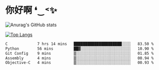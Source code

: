 # 你好啊 ❛‿˂✨

![Anurag's GitHub stats](https://github-readme-stats.vercel.app/api?username=ZombieFly&count_private=true&show_icons=true)

[![Top Langs](https://github-readme-stats.vercel.app/api/top-langs/?username=ZombieFly&layout=compact&count_private=true&hide=Ruby,makefile)](https://github.com/anuraghazra/github-readme-stats)

<!--START_SECTION:waka-->

```txt
C             7 hrs 14 mins   █████████████████████░░░░   83.50 %
Python        56 mins         ██▓░░░░░░░░░░░░░░░░░░░░░░   10.90 %
Git Config    9 mins          ▒░░░░░░░░░░░░░░░░░░░░░░░░   01.85 %
Assembly      4 mins          ▒░░░░░░░░░░░░░░░░░░░░░░░░   00.94 %
Objective-C   4 mins          ▒░░░░░░░░░░░░░░░░░░░░░░░░   00.93 %
```

<!--END_SECTION:waka-->
